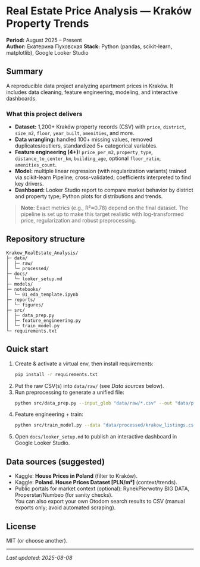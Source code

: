# Real Estate Price Analysis — Kraków Property Trends

**Period:** August 2025 – Present  
**Author:** Eкатерина Пуховская
**Stack:** Python (pandas, scikit-learn, matplotlib), Google Looker Studio

## Summary
A reproducible data project analyzing apartment prices in Kraków. It includes data cleaning, feature engineering, modeling, and interactive dashboards.

### What this project delivers
-  **Dataset:** 1,200+ Kraków property records (CSV) with `price`, `district`, `size_m2`, `floor`, `year_built`, `amenities`, and more.  
-  **Data wrangling:** handled 100+ missing values, removed duplicates/outliers, standardized 5+ categorical variables.  
-  **Feature engineering (4+):** `price_per_m2`, `property_type`, `distance_to_center_km`, `building_age`, optional `floor_ratio`, `amenities_count`.  
-  **Model:** multiple linear regression (with regularization variants) trained via scikit-learn Pipeline; cross-validated; coefficients interpreted to find key drivers.  
-  **Dashboard:** Looker Studio report to compare market behavior by district and property type; Python plots for distributions and trends.  

> **Note:** Exact metrics (e.g., R²≈0.78) depend on the final dataset. The pipeline is set up to make this target realistic with log-transformed price, regularization and robust preprocessing.

## Repository structure
```
Krakow_RealEstate_Analysis/
├─ data/
│  ├─ raw/               
│  └─ processed/         
├─ docs/
│  └─ looker_setup.md    
├─ models/               
├─ notebooks/
│  └─ 01_eda_template.ipynb
├─ reports/
│  └─ figures/           
├─ src/
│  ├─ data_prep.py       
│  ├─ feature_engineering.py
│  └─ train_model.py     
└─ requirements.txt
```

## Quick start
1. Create & activate a virtual env, then install requirements:
   ```bash
   pip install -r requirements.txt
   ```
2. Put the raw CSV(s) into `data/raw/` (see _Data sources_ below).
3. Run preprocessing to generate a unified file:
   ```bash
   python src/data_prep.py --input_glob "data/raw/*.csv" --out "data/processed/krakow_listings.csv"
   ```
4. Feature engineering + train:
   ```bash
   python src/train_model.py --data "data/processed/krakow_listings.csv" --target price
   ```
5. Open `docs/looker_setup.md` to publish an interactive dashboard in Google Looker Studio.

## Data sources (suggested)
- Kaggle: **House Prices in Poland** (filter to Kraków).  
- Kaggle: **Poland. House Prices Dataset [PLN/m²]** (context/trends).  
- Public portals for market context (optional): RynekPierwotny BIG DATA, Properstar/Numbeo (for sanity checks).  
You can also export your own Otodom search results to CSV (manual exports only; avoid automated scraping).

## License
MIT (or choose another).

---
_Last updated: 2025-08-08_
